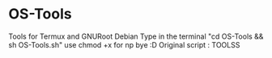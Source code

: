 # OS-Tools
Tools for Termux and GNURoot Debian
Type in the terminal "cd OS-Tools && sh OS-Tools.sh"
use chmod +x for np
bye :D
Original script : TOOLSS

